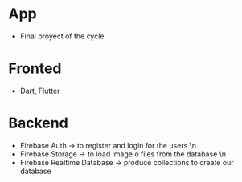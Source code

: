 # App
- Final proyect of the cycle.

# Fronted
- Dart, Flutter

# Backend
- Firebase Auth -> to register and login for the users \n
- Firebase Storage -> to load image o files from the database \n
- Firebase Realtime Database -> produce collections to create our database
